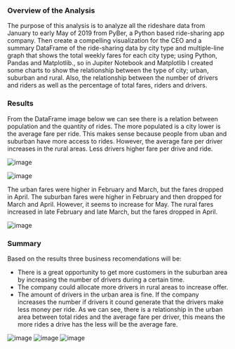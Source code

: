 ### Overview of the Analysis

The purpose of this analysis is to analyze all the rideshare data from January to early May of 2019 from PyBer, a Python based ride-sharing app company. Then create a compelling visualization for the CEO and a summary DataFrame of the ride-sharing data by city type and multiple-line graph that shows the total weekly fares for each city type; using Python, Pandas and Matplotlib., so in Jupiter Notebook and Matplotlib I created some charts to show the relationship between the type of city; urban, suburban and rural. Also, the relationship between the number of drivers and riders as well as the percentage of total fares, riders and drivers.

### Results

From the DataFrame image below we can see there is a relation between population and the quantity of rides. The more populated is a city lower is the average fare per ride. This makes sense because people from uban and suburban have more access to rides. However, the average fare per driver increases in the rural areas. Less drivers higher fare per drive and ride. 

![image](https://user-images.githubusercontent.com/95327338/151478087-b1feb126-094d-41dc-8bca-a37b4dae7423.png)

![image](https://user-images.githubusercontent.com/95327338/151478112-f1323b77-8447-42b5-afa6-b870fdbff704.png)

The urban fares were higher in February and March, but the fares dropped in April.
The suburban fares were higher in February and then dropped for March and April. However, it seems to increase for May.
The rural fares increased in late February and late March, but the fares dropped in April.

![image](https://user-images.githubusercontent.com/95327338/151479242-b60b9db7-baeb-4ff6-80db-118c0a5db5a9.png)

### Summary

Based on the results three business recomendations will be:

* There is a great opportunity to get more customers in the suburban area by increasing the number of drivers during a certain time.
* The company could allocate more drivers in rural areas to increase offer.
* The amount of drivers in the urban area is fine. If the company increases the number if drivers it cound generate that the drivers make less money per ride. As we can see, there is a relationship in the urban area between total rides and the average fare per driver, this means the more rides a drive has the less will be the average fare. 

![image](https://user-images.githubusercontent.com/95327338/151480573-4640b897-2cfb-4ffb-8c3c-b03a1ede0e01.png) ![image](https://user-images.githubusercontent.com/95327338/151480731-8807511d-484d-4c81-b31a-e0f27c36570f.png) ![image](https://user-images.githubusercontent.com/95327338/151480840-db1e5fb2-a067-4ef8-9251-6bd3ad32a1bc.png)





